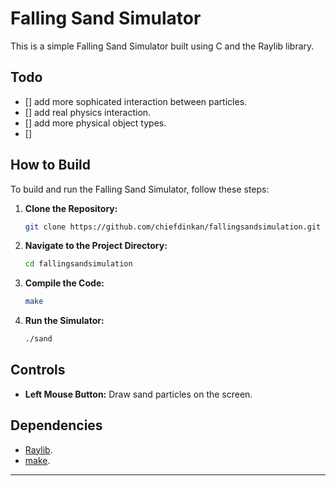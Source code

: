 # Falling Sand Simulator

This is a simple Falling Sand Simulator built using C and the Raylib library.

## Todo
- [] add more sophicated interaction between particles.
- [] add real physics interaction.
- [] add more physical object types.
- [] 

## How to Build

To build and run the Falling Sand Simulator, follow these steps:

1. **Clone the Repository:**
   ```bash
   git clone https://github.com/chiefdinkan/fallingsandsimulation.git
   ```

2. **Navigate to the Project Directory:**
   ```bash
   cd fallingsandsimulation
   ```

3. **Compile the Code:**
   ```bash
   make
   ```

4. **Run the Simulator:**
   ```bash
   ./sand
   ```


## Controls

- **Left Mouse Button:** Draw sand particles on the screen.

## Dependencies

- [Raylib](https://www.raylib.com/).
- [make](https://www.gnu.org/software/make/).


---
